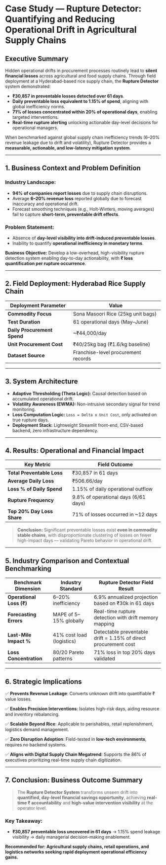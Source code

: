 # Case Study — Rupture Detector: Quantifying and Reducing Operational Drift in Agricultural Supply Chains

## Executive Summary

Hidden operational drifts in procurement processes routinely lead to **silent financial losses** across agricultural and food supply chains. Through field deployment at a Hyderabad-based rice supply chain, the **Rupture Detector** system demonstrated:

- **₹30,857 in preventable losses detected over 61 days**.
- **Daily preventable loss equivalent to 1.15% of spend**, aligning with global inefficiency norms.
- **71% of losses concentrated within 20% of operational days**, enabling targeted interventions.
- **Real-time rupture alerting** unlocking actionable day-level decisions for operational managers.

When benchmarked against global supply chain inefficiency trends (6–20% revenue leakage due to drift and volatility), Rupture Detector provides a **measurable, actionable, and low-latency mitigation system**.

---

## 1. Business Context and Problem Definition

### Industry Landscape:
- **94% of companies report losses** due to supply chain disruptions.
- Average **6–20% revenue loss** reported globally due to forecast inaccuracy and operational drift.
- Forecast smoothing techniques (e.g., Holt-Winters, moving averages) fail to capture **short-term, preventable drift effects**.

### Problem Statement:
- Absence of **day-level visibility into drift-induced preventable losses**.
- Inability to quantify **operational inefficiency in monetary terms**.

**Business Objective:** Develop a low-overhead, high-visibility rupture detection system enabling day-to-day actionability, with **₹ loss quantification per rupture occurrence**.

---

## 2. Field Deployment: Hyderabad Rice Supply Chain

| Deployment Parameter | Value |
|------------------------|--------|
| **Commodity Focus** | Sona Masoori Rice (25kg unit bags) |
| **Test Duration** | 61 operational days (May–June) |
| **Daily Procurement Spend** | ~₹44,000/day |
| **Unit Procurement Cost** | ₹40/25kg bag (₹1.6/kg baseline) |
| **Dataset Source** | Franchise-level procurement records |

---

## 3. System Architecture
- **Adaptive Thresholding (Theta Logic):** Causal detection based on accumulated operational drift.
- **Volatility Awareness (EWMA):** Non-intrusive secondary signal for trend monitoring.
- **Loss Computation Logic:** `Loss = Delta x Unit Cost`, only activated on true rupture days.
- **Deployment Stack:** Lightweight Streamlit front-end, CSV-based backend, zero infrastructure dependency.

---

## 4. Results: Operational and Financial Impact

| Key Metric | Field Outcome |
|---------------------------|----------------------------|
| **Total Preventable Loss** | ₹30,857 in 61 days |
| **Average Daily Loss** | ₹506.66/day |
| **Loss % of Daily Spend** | 1.15% of daily operational outflow |
| **Rupture Frequency** | 9.8% of operational days (6/61 days) |
| **Top 20% Day Loss Share** | 71% of losses occurred in ~12 days |

> **Conclusion:** Significant preventable losses exist **even in commodity stable chains**, with disproportionate clustering of losses on fewer high-impact days — validating Pareto behavior in operational drift.

---

## 5. Industry Comparison and Contextual Benchmarking

| Benchmark Dimension | Industry Standard | Rupture Detector Field Result |
|-----------------------|--------------------|--------------------------------|
| **Operational Loss (₹)** | 6–20% inefficiency | 6.9% annualized projection based on ₹30k in 61 days |
| **Forecasting Errors** | MAPE of 5–15% globally | Real-time rupture detection with drift memory mapping |
| **Last-Mile Impact %** | 41% cost load (logistics) | Detectable preventable drift = 1.15% of direct procurement cost |
| **Loss Concentration** | 80/20 Pareto patterns | 71% loss in top 20% days validated |

---

## 6. Strategic Implications

✅ **Prevents Revenue Leakage**: Converts unknown drift into quantifiable ₹ value losses.

✅ **Enables Precision Interventions**: Isolates high-risk days, aiding resource and inventory rebalancing.

✅ **Scalable Beyond Rice**: Applicable to perishables, retail replenishment, logistics demand management.

✅ **Zero Disruption Adoption**: Field-tested in **low-tech environments**, requires no backend systems.

✅ **Aligns with Digital Supply Chain Megatrend**: Supports the 86% of executives prioritizing real-time supply chain digitization.

---

## 7. Conclusion: Business Outcome Summary

> The **Rupture Detector System** transforms unseen drift into **quantified, day-level financial savings opportunity**, achieving **real-time ₹ accountability** and **high-value intervention visibility** at the operator level.

### Key Takeaway:
- **₹30,857 preventable loss uncovered in 61 days** → 1.15% spend leakage visibility → daily managerial decision-making enablement.

**Recommended for: Agricultural supply chains, retail operations, and logistics networks seeking rapid deployment operational efficiency gains.**

